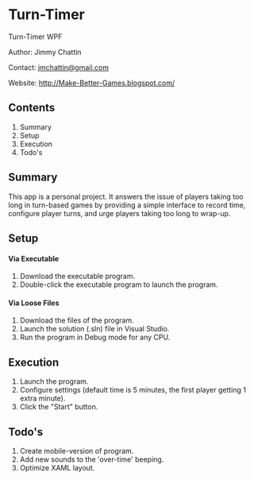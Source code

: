 # Turn-Timer
Turn-Timer WPF

Author:		Jimmy Chattin

Contact:	jmchattin@gmail.com

Website:  http://Make-Better-Games.blogspot.com/

## Contents
1. Summary
2. Setup
3. Execution
4. Todo's

## Summary
This app is a personal project.  It answers the issue of players taking too long in turn-based games by providing a simple interface to record time, configure player turns, and urge players taking too long to wrap-up.

## Setup
#### Via Executable
1. Download the executable program.
2. Double-click the executable program to launch the program.

#### Via Loose Files
1. Download the files of the program.
2. Launch the solution (.sln) file in Visual Studio.
3. Run the program in Debug mode for any CPU.

## Execution
1. Launch the program.
2. Configure settings (default time is 5 minutes, the first player getting 1 extra minute).
3. Click the "Start" button.

## Todo's
1. Create mobile-version of program.
2. Add new sounds to the 'over-time' beeping.
3. Optimize XAML layout.

